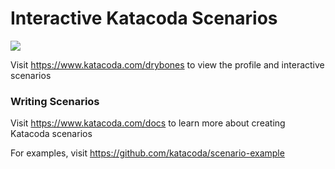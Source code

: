 # Interactive Katacoda Scenarios

[![](http://shields.katacoda.com/katacoda/drybones/count.svg)](https://www.katacoda.com/drybones "Get your profile on Katacoda.com")

Visit https://www.katacoda.com/drybones to view the profile and interactive scenarios

### Writing Scenarios
Visit https://www.katacoda.com/docs to learn more about creating Katacoda scenarios

For examples, visit https://github.com/katacoda/scenario-example
